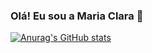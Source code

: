 ### Olá! Eu sou a Maria Clara 💖

[![Anurag's GitHub stats](https://github-readme-stats.vercel.app/api?username=mariaclaraps&show_icons=true)](https://github.com/anuraghazra/github-readme-stats)
